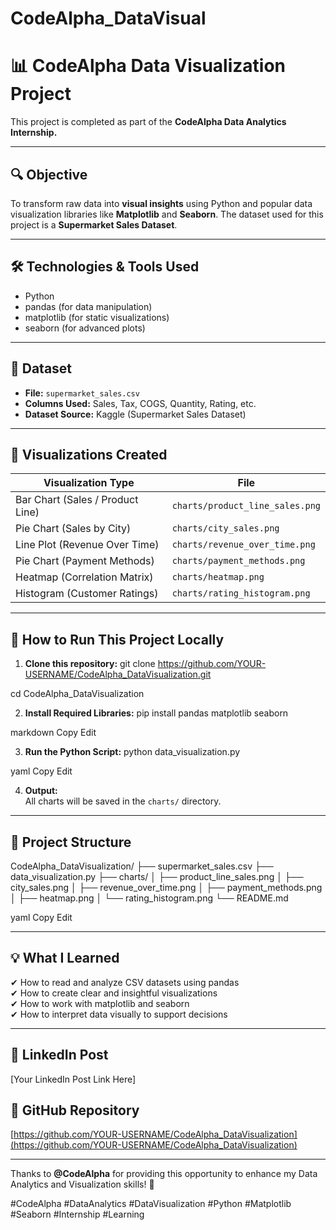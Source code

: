 # CodeAlpha_DataVisual
# 📊 CodeAlpha Data Visualization Project

This project is completed as part of the **CodeAlpha Data Analytics Internship.**

---

## 🔍 Objective
To transform raw data into **visual insights** using Python and popular data visualization libraries like **Matplotlib** and **Seaborn**. The dataset used for this project is a **Supermarket Sales Dataset**.

---

## 🛠️ Technologies & Tools Used
- Python
- pandas (for data manipulation)
- matplotlib (for static visualizations)
- seaborn (for advanced plots)

---

## 📂 Dataset
- **File:** `supermarket_sales.csv`
- **Columns Used:** Sales, Tax, COGS, Quantity, Rating, etc.
- **Dataset Source:** Kaggle (Supermarket Sales Dataset)

---

## 🎨 Visualizations Created

| Visualization Type             | File                              |
|--------------------------------|-----------------------------------|
| Bar Chart (Sales / Product Line)| `charts/product_line_sales.png`    |
| Pie Chart (Sales by City)       | `charts/city_sales.png`            |
| Line Plot (Revenue Over Time)   | `charts/revenue_over_time.png`     |
| Pie Chart (Payment Methods)     | `charts/payment_methods.png`       |
| Heatmap (Correlation Matrix)    | `charts/heatmap.png`               |
| Histogram (Customer Ratings)    | `charts/rating_histogram.png`      |

---

## 🚀 How to Run This Project Locally

1. **Clone this repository:**
git clone https://github.com/YOUR-USERNAME/CodeAlpha_DataVisualization.git

cd CodeAlpha_DataVisualization


2. **Install Required Libraries:**
pip install pandas matplotlib seaborn

markdown
Copy
Edit

3. **Run the Python Script:**
python data_visualization.py

yaml
Copy
Edit

4. **Output:**  
All charts will be saved in the `charts/` directory.

---

## 📂 Project Structure
CodeAlpha_DataVisualization/
├── supermarket_sales.csv
├── data_visualization.py
├── charts/
│ ├── product_line_sales.png
│ ├── city_sales.png
│ ├── revenue_over_time.png
│ ├── payment_methods.png
│ ├── heatmap.png
│ └── rating_histogram.png
└── README.md

yaml
Copy
Edit

---

## 💡 What I Learned
✔ How to read and analyze CSV datasets using pandas  
✔ How to create clear and insightful visualizations  
✔ How to work with matplotlib and seaborn  
✔ How to interpret data visually to support decisions  

---

## 🔗 LinkedIn Post
[Your LinkedIn Post Link Here]

## 🔗 GitHub Repository
[https://github.com/YOUR-USERNAME/CodeAlpha_DataVisualization](https://github.com/YOUR-USERNAME/CodeAlpha_DataVisualization)

---

Thanks to **@CodeAlpha** for providing this opportunity to enhance my Data Analytics and Visualization skills! 🚀

#CodeAlpha #DataAnalytics #DataVisualization #Python #Matplotlib #Seaborn #Internship #Learning
